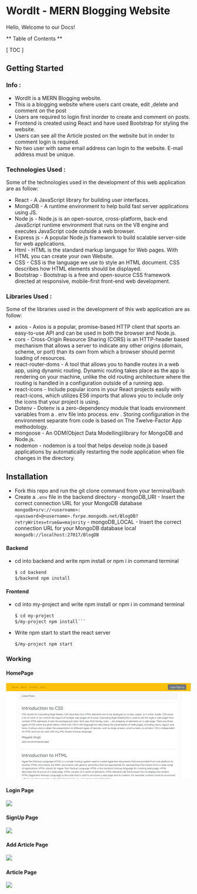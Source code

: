 # WordIt - MERN Blogging Website

Hello, Welcome to our Docs!

** Table of Contents **

[ TOC ]

## Getting Started

### Info :

- WordIt is a MERN Blogging website.
- This is a blogging website where users cant create, edit ,delete and comment on the post
- Users are required to login first inorder to create and comment on posts.
- Frontend is created using React and have used Bootstrap for styling the website.
- Users can see all the Article posted on the website but in onder to comment login is required.
- No two user with same email address can login to the website. E-mail address must be unique.

### Technologies Used :

Some of the technologies used in the development of this web application are as follow:

- React - A JavaScript library for building user interfaces.
- MongoDB - A runtime environment to help build fast server applications using JS.
- Node js - Node.js is an open-source, cross-platform, back-end JavaScript runtime environment that runs on the V8 engine and executes JavaScript code outside a web browser.
- Express js - A popular Node.js framework to build scalable server-side for web applications.
- Html - HTML is the standard markup language for Web pages. With HTML you can create your own Website.
- CSS - CSS is the language we use to style an HTML document. CSS describes how HTML elements should be displayed.
- Bootstrap - Bootstrap is a free and open-source CSS framework directed at responsive, mobile-first front-end web development.

### Libraries Used :

Some of the libraries used in the development of this web application are as follow:

- axios - Axios is a popular, promise-based HTTP client that sports an easy-to-use API and can be used in both the browser and Node.js.
- cors - Cross-Origin Resource Sharing (CORS) is an HTTP-header based mechanism that allows a server to indicate any other origins (domain, scheme, or port) than its own from which a browser should permit loading of resources.
- react-router-doms - A tool that allows you to handle routes in a web app, using dynamic routing. Dynamic routing takes place as the app is rendering on your machine, unlike the old routing architecture where the routing is handled in a configuration outside of a running app.
- react-icons - Include popular icons in your React projects easily with react-icons, which utilizes ES6 imports that allows you to include only the icons that your project is using.
- Dotenv - Dotenv is a zero-dependency module that loads environment variables from a . env file into process. env . Storing configuration in the environment separate from code is based on The Twelve-Factor App methodology.
- mongoose - An ODM(Object Data Modelling)library for MongoDB and Node.js.
- nodemon - nodemon is a tool that helps develop node.js based applications by automatically restarting the node application when file changes in the directory.

## Installation

- Fork this repo and run the git clone command from your terminal/bash
- Create a `.env` file in the backend directory - mongoDB_URI - Insert the correct connection URL for your MongoDB database
  `mongodb+srv://<username>:<password>@<username>.fxrpe.mongodb.net/BlogDB?retryWrites=true&w=majority` - mongoDB_LOCAL - Insert the correct connection URL for your MongoDB database local
  `mongodb://localhost:27017/BlogDB`

#### Backend

- cd into backend and write npm install or npm i in command terminal

  ```
  $ cd backend
  $/backend npm install
  ```

#### Frontend

- cd into my-project and write npm install or npm i in command terminal

  ````
  $ cd my-project
  $/my-project npm install```

  ````

- Write npm start to start the react server

  ```
  $/my-project npm start
  ```

### Working

#### HomePage

![](./my-project/src/assets/homepage.PNG)

#### Login Page

![](https://pandao.github.io/editor.md/examples/images/4.jpg)

#### SignUp Page

![](https://pandao.github.io/editor.md/examples/images/4.jpg)

#### Add Article Page

![](https://pandao.github.io/editor.md/examples/images/4.jpg)

#### Article Page

![](https://pandao.github.io/editor.md/examples/images/4.jpg)
